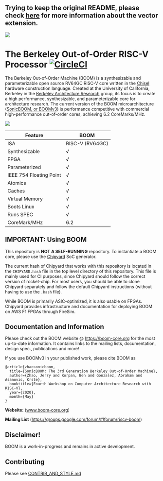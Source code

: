 Trying to keep the original README, please check [here](README-TT.md) for more information about the vector extension.
---

![](docs/figures/evolution.png)

The Berkeley Out-of-Order RISC-V Processor [![CircleCI](https://circleci.com/gh/riscv-boom/riscv-boom.svg?style=svg)](https://circleci.com/gh/riscv-boom/riscv-boom)
====================================================================================================================================================================

The Berkeley Out-of-Order Machine (BOOM) is a synthesizable and parameterizable open source RV64GC RISC-V core written in the [Chisel](https://chisel.eecs.berkeley.edu/) hardware construction language.
Created at the University of California,
Berkeley in the [Berkeley Architecture Research](https://bar.eecs.berkeley.edu/) group, its focus is to create a high performance, synthesizable, and parameterizable core for architecture research.
The current version of the BOOM microarchitecture ([SonicBOOM, or BOOMv3](https://carrv.github.io/2020/papers/CARRV2020_paper_15_Zhao.pdf)) is performance competitive with commercial high-performance out-of-order cores, achieving 6.2 CoreMarks/MHz.

![](docs/figures/uarch.png)


Feature | BOOM
--- | ---
ISA | RISC-V (RV64GC)
Synthesizable |√
FPGA |√
Parameterized |√
IEEE 754 Floating Point |√
Atomics |√
Caches |√
Virtual Memory |√
Boots Linux |√
Runs SPEC |√
CoreMark/MHz |6.2


## IMPORTANT: Using BOOM
This repository is **NOT A SELF-RUNNING** repository. To instantiate a BOOM core, please use the
[Chipyard](https://github.com/ucb-bar/chipyard) SoC generator.

The current hash of Chipyard that works with this repository is located in the `CHIPYARD.hash`
file in the top level directory of this repository. This file is mainly used for CI purposes, since
Chipyard should follow the correct version of rocket-chip. For most users, you should be able to
clone Chipyard separately and follow the default Chipyard instructions (without having to use the `.hash` file).

While BOOM is primarily ASIC-optimized, it is also usable on FPGAs.
Chipyard provides infrastructure and documentation for deploying BOOM on AWS F1 FPGAs through FireSim.

## Documentation and Information

Please check out the BOOM website @ https://boom-core.org for the most up-to-date information.
It contains links to the mailing lists, documentation, design spec., publications and more!

If you use BOOMv3 in your published work, please cite BOOM as

```
@article{zhaosonicboom,
  title={SonicBOOM: The 3rd Generation Berkeley Out-of-Order Machine},
  author={Zhao, Jerry and Korpan, Ben and Gonzalez, Abraham and Asanovic, Krste},
  booktitle={Fourth Workshop on Computer Architecture Research with RISC-V},
  year={2020},
  month={May}
}
```

**Website:** (www.boom-core.org)

**Mailing List** (https://groups.google.com/forum/#!forum/riscv-boom)

## Disclaimer!

BOOM is a work-in-progress and remains in active development.

## Contributing

Please see [CONTRIB\_AND\_STYLE.md](/CONTRIB_AND_STYLE.md)
